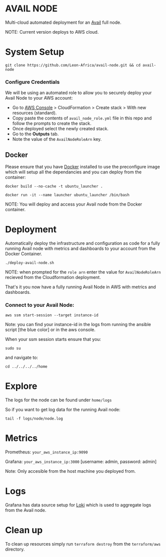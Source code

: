 # AVAIL NODE

Multi-cloud automated deployment for an [Avail](https://www.availproject.org/) full node.

NOTE: Current version deploys to AWS cloud.

# System Setup

```git clone https://github.com/Leon-Africa/avail-node.git && cd avail-node```

### Configure Credentials

We will be using an automated role to allow you to securely deploy your Avail Node to your AWS account:

- Go to [AWS Console](https://aws.amazon.com/console/) > CloudFormation > Create stack > With new resources (standard).
- Copy paste the contents of ```avail_node_role.yml``` file in this repo and follow the prompts to create the stack.
- Once deployed select the newly created stack.
- Go to the **Outputs** tab.
- Note the value of the `AvailNodeRoleArn` key.

## Docker 

Please ensure that you have [Docker](https://www.docker.com/products/docker-desktop/) installed to use the preconfigure image which will setup all the dependancies and you can deploy from the container:


````docker build --no-cache -t ubuntu_launcher .````

````docker run -it --name launcher ubuntu_launcher /bin/bash```` 



NOTE: You will deploy and access your Avail node from the Docker container.

# Deployment

Automatically deploy the infrastructure and configuration as code for a fully running Avail node with metrics and dashboards to your account from the Docker Container.


````./deploy-avail-node.sh````

NOTE: when prompted for the ````role arn```` enter the value for ````AvailNodeRoleArn```` recieved from the Cloudformation deployment.

That's it you now have a fully running Avail Node in AWS with metrics and dashboards.

### Connect to your Avail Node:

````aws ssm start-session --target instance-id````

Note: you can find your instance-id in the logs from running the ansible script [the blue color] or in the aws console.

When your ssm session starts ensure that you:

````sudo su````

and navigate to:

````cd ../../../../home````

# Explore

The logs for the node can be found under ````home/logs````

So if you want to get log data for the running Avail node: 

````tail -f logs/node/node.log````

# Metrics

Prometheus:  ````your_aws_instance_ip:9090````

Grafana: ````your_aws_instance_ip:3000```` [username: admin, password: admin] 

Note: Only accesible from the host machine you deployed from. 

# Logs

Grafana has data source setup for [Loki](https://github.com/grafana/loki) which is used to aggregate logs from the Avail node.

# Clean up

To clean up resources simply run ````terraform destroy```` from the ````terraform/aws```` directory.
